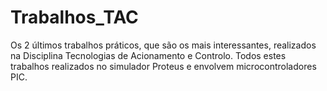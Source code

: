 # Trabalhos_TAC
Os 2 últimos trabalhos práticos, que são os mais interessantes, realizados na Disciplina Tecnologias de Acionamento e Controlo. 
Todos estes trabalhos realizados no simulador Proteus e envolvem microcontroladores PIC.
